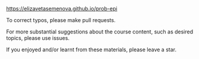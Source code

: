https://elizavetasemenova.github.io/prob-epi

To correct typos, please make pull requests.

For more substantial suggestions about the course content, such as desired topics, please use issues.

If you enjoyed and/or learnt from these materials, please leave a star.
